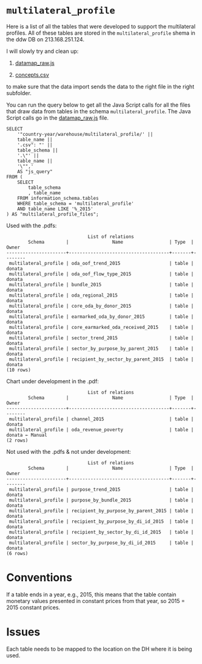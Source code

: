 # `multilateral_profile`

Here is a list of all the tables that were developed to support the multilateral profiles. 
All of these tables are stored in the `multilateral_profile` shema in the ddw DB on 213.168.251.124.

I will slowly try and clean up:

1) [datamap_raw.js](https://github.com/devinit/digital-platform/blob/development/nodejs/js/datamap_raw.js)

2) [concepts.csv](https://github.com/devinit/digital-platform/blob/development/concepts.csv)

to make sure that the data import sends the data to the right file in the right subfolder.

You can run the query below to get all the Java Script calls for all the files that draw data from tables in the schema `multilateral_profile`. The Java Script calls go in the [datamap_raw.js](https://github.com/devinit/digital-platform/blob/development/nodejs/js/datamap_raw.js) file.
```
SELECT
    '"country-year/warehouse/multilateral_profile/' ||
    table_name ||
    '.csv": "' ||
    table_schema ||
    '.\"' ||
    table_name ||
    '\"",'
    AS "js_query"
FROM (
    SELECT
        table_schema
        , table_name
    FROM information_schema.tables
    WHERE table_schema = 'multilateral_profile'
    AND table_name LIKE '%_2015'
) AS "multilateral_profile_files";
```

Used with the .pdfs:

```
                              List of relations
        Schema        |                Name                 | Type  | Owner  
----------------------+-------------------------------------+-------+--------
 multilateral_profile | oda_oof_trend_2015                  | table | donata
 multilateral_profile | oda_oof_flow_type_2015              | table | donata
 multilateral_profile | bundle_2015                         | table | donata
 multilateral_profile | oda_regional_2015                   | table | donata
 multilateral_profile | core_oda_by_donor_2015              | table | donata
 multilateral_profile | earmarked_oda_by_donor_2015         | table | donata
 multilateral_profile | core_earmarked_oda_received_2015    | table | donata
 multilateral_profile | sector_trend_2015                   | table | donata
 multilateral_profile | sector_by_purpose_by_parent_2015    | table | donata
 multilateral_profile | recipient_by_sector_by_parent_2015  | table | donata
(10 rows)
```
Chart under development in the .pdf:
```
                              List of relations
        Schema        |                Name                 | Type  | Owner  
----------------------+-------------------------------------+-------+--------
 multilateral_profile | channel_2015                        | table | donata
 multilateral_profile | oda_revenue_poverty                 | table | donata ← Manual
(2 rows)
```
Not used with the .pdfs & not under development:
```
                              List of relations
        Schema        |                Name                 | Type  | Owner  
----------------------+-------------------------------------+-------+--------
 multilateral_profile | purpose_trend_2015                  | table | donata
 multilateral_profile | purpose_by_bundle_2015              | table | donata
 multilateral_profile | recipient_by_purpose_by_parent_2015 | table | donata
 multilateral_profile | recipient_by_purpose_by_di_id_2015  | table | donata
 multilateral_profile | recipient_by_sector_by_di_id_2015   | table | donata
 multilateral_profile | sector_by_purpose_by_di_id_2015     | table | donata
(6 rows)
 ```

# Conventions

If a table ends in a year, e.g., 2015, this means that the table contain monetary values presented in constant prices from that year, so 2015 = 2015 constant prices.

# Issues

Each table needs to be mapped to the location on the DH where it is being used.
